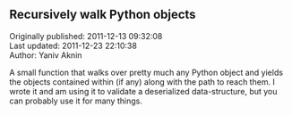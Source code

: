 ## Recursively walk Python objects  
Originally published: 2011-12-13 09:32:08  
Last updated: 2011-12-23 22:10:38  
Author: Yaniv Aknin  
  
A small function that walks over pretty much any Python object and yields the objects contained within (if any) along with the path to reach them. I wrote it and am using it to validate a deserialized data-structure, but you can probably use it for many things.
